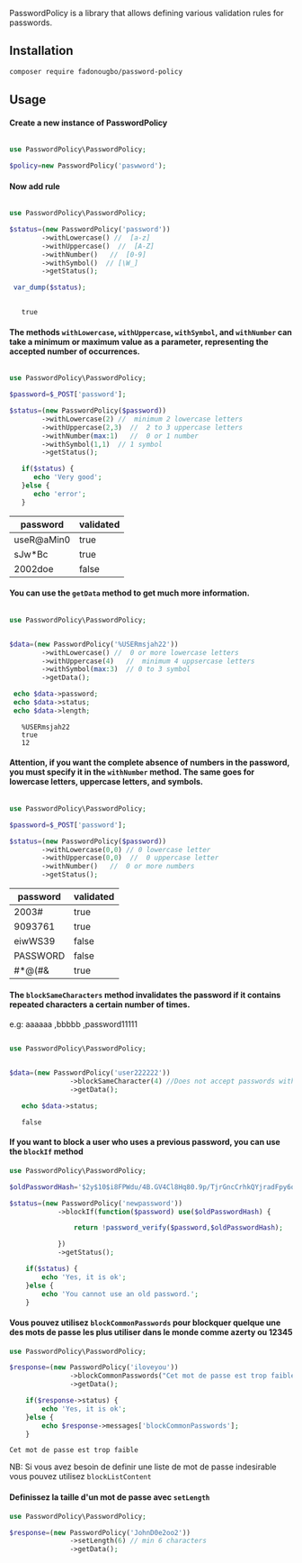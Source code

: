 PasswordPolicy is a library that allows defining various validation rules for passwords.

## Installation


```bash
composer require fadonougbo/password-policy
```

## Usage

#### Create a new instance of PasswordPolicy

```php

use PasswordPolicy\PasswordPolicy;

$policy=new PasswordPolicy('paswword');

```

#### Now add rule


```PHP

use PasswordPolicy\PasswordPolicy;

$status=(new PasswordPolicy('password'))
        ->withLowercase() //  [a-z]
        ->withUppercase()  //  [A-Z]
        ->withNumber()   //  [0-9]
        ->withSymbol()  // [\W_] 
        ->getStatus();  

 var_dump($status);  
        
```
``` 
   true
```

#### The methods `withLowercase`, `withUppercase`, `withSymbol`, and `withNumber` can take a minimum or maximum value as a parameter, representing the accepted number of occurrences.

```PHP

use PasswordPolicy\PasswordPolicy;

$password=$_POST['password'];

$status=(new PasswordPolicy($password))
        ->withLowercase(2) //  minimum 2 lowercase letters
        ->withUppercase(2,3)  //  2 to 3 uppercase letters
        ->withNumber(max:1)   //  0 or 1 number
        ->withSymbol(1,1)  // 1 symbol
        ->getStatus();  

   if($status) {
      echo 'Very good';
   }else {
      echo 'error';
   }

```
| password   | validated |
|------------|-----------|
| useR@aMin0 | true      |
| sJw*Bc     | true      |
| 2002doe    | false     |

#### You can use the `getData` method to get much more information.

```PHP

use PasswordPolicy\PasswordPolicy;


$data=(new PasswordPolicy('%USERmsjah22'))
        ->withLowercase() //  0 or more lowercase letters
        ->withUppercase(4)   //  minimum 4 uppsercase letters
        ->withSymbol(max:3)  // 0 to 3 symbol
        ->getData();  

 echo $data->password;
 echo $data->status;
 echo $data->length;

```
```
   %USERmsjah22
   true
   12
```

#### Attention, if you want the complete absence of numbers in the password, you must specify it in the `withNumber` method. The same goes for lowercase letters, uppercase letters, and symbols.

```PHP

use PasswordPolicy\PasswordPolicy;

$password=$_POST['password'];

$status=(new PasswordPolicy($password))
        ->withLowercase(0,0) // 0 lowercase letter
        ->withUppercase(0,0)  //  0 uppercase letter
        ->withNumber()   //  0 or more numbers
        ->getStatus();  

```
| password | validated |
|----------|-----------|
| 2003#    | true      |
| 9093761  | true      |
| eiwWS39  | false     |
| PASSWORD | false     |
| #*@(#&   | true      |

#### The `blockSameCharacters` method invalidates the password if it contains repeated characters a certain number of times.

e.g: aaaaaa ,bbbbb ,password11111

```PHP

use PasswordPolicy\PasswordPolicy;


$data=(new PasswordPolicy('user222222'))
               ->blockSameCharacter(4) //Does not accept passwords with a repeated character 4 or more times.
               ->getData();  

   echo $data->status;

```
```
   false
```

#### If you want to block a user who uses a previous password, you can use the `blockIf` method 

```PHP
use PasswordPolicy\PasswordPolicy;

$oldPasswordHash='$2y$10$i8FPWdu/4B.GV4Cl8Hq80.9p/TjrGncCrhkQYjradFpy6o/CAJnsG';

$status=(new PasswordPolicy('newpassword'))
            ->blockIf(function($password) use($oldPasswordHash) {

                return !password_verify($password,$oldPasswordHash);

            })
            ->getStatus();

    if($status) {
        echo 'Yes, it is ok';
    }else {
        echo 'You cannot use an old password.';
    }
```

#### Vous pouvez utilisez `blockCommonPasswords` pour blockquer quelque une des mots de passe les plus utiliser dans le monde comme azerty ou 12345

```PHP
use PasswordPolicy\PasswordPolicy;

$response=(new PasswordPolicy('iloveyou'))
               ->blockCommonPasswords("Cet mot de passe est trop faible") 
               ->getData();  

    if($response->status) {
        echo 'Yes, it is ok';
    }else {
        echo $response->messages['blockCommonPasswords'];
    }
```

```
Cet mot de passe est trop faible
```

NB: Si vous avez besoin de definir une liste de mot de passe indesirable vous pouvez utilisez `blockListContent` 

#### Definissez la taille d'un mot de passe avec `setLength` 

```PHP
use PasswordPolicy\PasswordPolicy;

$response=(new PasswordPolicy('JohnD0e2oo2'))
               ->setLength(6) // min 6 characters
               ->getData();  
```
